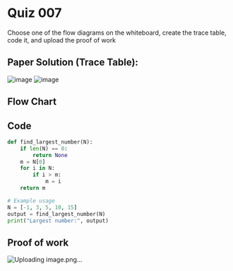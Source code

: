 # Quiz 007
Choose one of the flow diagrams on the whiteboard, create the trace table, code it, and upload the proof of work

## Paper Solution (Trace Table):
![image](https://github.com/user-attachments/assets/aad387e7-71b2-420e-a2ab-c8572536e3a3)
![image](https://github.com/user-attachments/assets/4f3a3b84-8ff5-4b62-a213-d5351561eca9)

## Flow Chart
## Code
```.py
def find_largest_number(N):
    if len(N) == 0:
        return None
    m = N[0]
    for i in N:
        if i > m:
            m = i
    return m

# Example usage
N = [-1, 3, 5, 10, 15]
output = find_largest_number(N)
print("Largest number:", output)
```
## Proof of work
![Uploading image.png…]()

